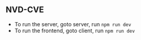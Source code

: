 ﻿## NVD-CVE

- To run the server, goto server, run `npm run dev`
- To run the frontend, goto client, run `npm run dev`
